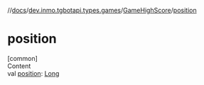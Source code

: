 //[docs](../../../index.md)/[dev.inmo.tgbotapi.types.games](../index.md)/[GameHighScore](index.md)/[position](position.md)



# position  
[common]  
Content  
val [position](position.md): [Long](https://kotlinlang.org/api/latest/jvm/stdlib/kotlin/-long/index.html)  



